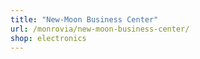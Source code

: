```yaml
---
title: "New-Moon Business Center"
url: /monrovia/new-moon-business-center/
shop: electronics
---
```

